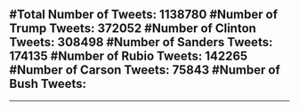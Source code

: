 #Total Number of Tweets: 1138780 
#Number of Trump Tweets: 372052
#Number of Clinton Tweets: 308498
#Number of Sanders Tweets: 174135
#Number of Rubio Tweets: 142265
#Number of Carson Tweets: 75843
#Number of Bush Tweets: 
---
---
